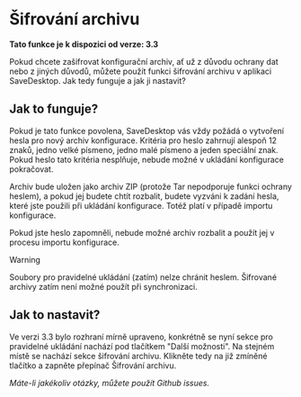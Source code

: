 # Šifrování archivu
**Tato funkce je k dispozici od verze: 3.3**

Pokud chcete zašifrovat konfigurační archiv, ať už z důvodu ochrany dat nebo z jiných důvodů, můžete použít funkci šifrování archivu v aplikaci SaveDesktop. Jak tedy funguje a jak ji nastavit?

## Jak to funguje?
Pokud je tato funkce povolena, SaveDesktop vás vždy požádá o vytvoření hesla pro nový archiv konfigurace. Kritéria pro heslo zahrnují alespoň 12 znaků, jedno velké písmeno, jedno malé písmeno a jeden speciální znak. Pokud heslo tato kritéria nesplňuje, nebude možné v ukládání konfigurace pokračovat.

Archiv bude uložen jako archiv ZIP (protože Tar nepodporuje funkci ochrany heslem), a pokud jej budete chtít rozbalit, budete vyzváni k zadání hesla, které jste použili při ukládání konfigurace. Totéž platí v případě importu konfigurace.

Pokud jste heslo zapomněli, nebude možné archiv rozbalit a použít jej v procesu importu konfigurace.

> [!WARNING]  
> Soubory pro pravidelné ukládání (zatím) nelze chránit heslem. Šifrované archivy zatím není možné použít při synchronizaci.

## Jak to nastavit?
Ve verzi 3.3 bylo rozhraní mírně upraveno, konkrétně se nyní sekce pro pravidelné ukládání nachází pod tlačítkem "Další možnosti". Na stejném místě se nachází sekce šifrování archivu. Klikněte tedy na již zmíněné tlačítko a zapněte přepínač Šifrování archivu.

_Máte-li jakékoliv otázky, můžete použít Github issues._
